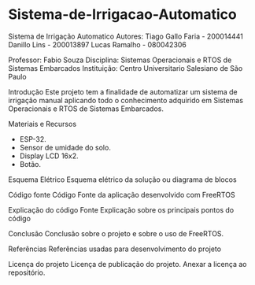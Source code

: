 # Sistema-de-Irrigacao-Automatico

Sistema de Irrigação Automatico
Autores:  Tiago Gallo Faria - 200014441
          Danillo Lins - 200013897
          Lucas Ramalho - 080042306

Professor:  Fabio Souza
Disciplina: Sistemas Operacionais e RTOS de Sistemas Embarcados
Instituição:  Centro Universitario Salesiano de São Paulo

Introdução
Este projeto tem a finalidade de automatizar um sistema de irrigação manual aplicando todo o conhecimento adquirido em Sistemas Operacionais e RTOS de Sistemas Embarcados. 

Materiais e Recursos
- ESP-32.
- Sensor de umidade do solo.
- Display LCD 16x2.
- Botão.

Esquema Elétrico
Esquema elétrico da solução ou diagrama de blocos

Código fonte
Código Fonte da aplicação desenvolvido com FreeRTOS

Explicação do código Fonte
Explicação sobre os principais pontos do código

Conclusão
Conclusão sobre o projeto e sobre o uso de FreeRTOS.

Referências
Referências usadas para desenvolvimento do projeto

Licença do projeto
Licença de publicação do projeto. Anexar a licença ao repositório.
